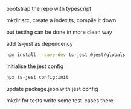 bootstrap the repo with typescript

mkdir src, create a index.ts, compile it down

but testing can be done in more clean way

add ts-jest as dependency

```bash
npm install --save-dev ts-jest @jest/globals
```

initialise the jest config

```bash
npx ts-jest config:init
```

update package.json with jest config

mkdir for tests
write some test-cases there
